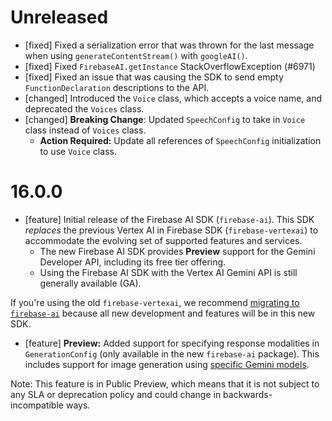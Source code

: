 # Unreleased

* [fixed] Fixed a serialization error that was thrown for the last message when using
  `generateContentStream()` with `googleAI()`.
* [fixed] Fixed `FirebaseAI.getInstance` StackOverflowException (#6971)
* [fixed] Fixed an issue that was causing the SDK to send empty `FunctionDeclaration` descriptions to the API.
* [changed] Introduced the `Voice` class, which accepts a voice name, and deprecated the `Voices` class.
* [changed] **Breaking Change**: Updated `SpeechConfig` to take in `Voice` class instead of `Voices` class.
    * **Action Required:** Update all references of `SpeechConfig` initialization to use `Voice` class.

 
# 16.0.0
* [feature] Initial release of the Firebase AI SDK (`firebase-ai`). This SDK *replaces* the previous
 Vertex AI in Firebase SDK (`firebase-vertexai`) to accommodate the evolving set of supported
 features and services.
  * The new Firebase AI SDK provides **Preview** support for the Gemini Developer API, including its
  free tier offering.
  * Using the Firebase AI SDK with the Vertex AI Gemini API is still generally available (GA).

 If you're using the old `firebase-vertexai`, we recommend
 [migrating to `firebase-ai`](/docs/ai-logic/migrate-to-latest-sdk)
 because all new development and features will be in this new SDK.
* [feature] **Preview:** Added support for specifying response modalities in `GenerationConfig`
 (only available in the new `firebase-ai` package). This includes support for image generation using
 [specific Gemini models](/docs/vertex-ai/models).

 Note: This feature is in Public Preview, which means that it is not subject to any SLA or
 deprecation policy and could change in backwards-incompatible ways.

